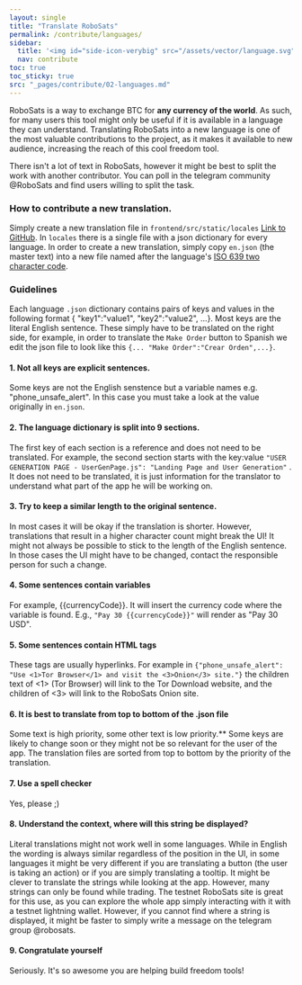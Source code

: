 ```yaml
---
layout: single
title: "Translate RoboSats"
permalink: /contribute/languages/
sidebar:
  title: '<img id="side-icon-verybig" src="/assets/vector/language.svg"/>Translation'
  nav: contribute
toc: true
toc_sticky: true
src: "_pages/contribute/02-languages.md"
---
```



RoboSats is a way to exchange BTC for **any currency of the world**. As such, for many users this tool might only be useful if it is available in a language they can understand. Translating RoboSats into a new language is one of the most valuable contributions to the project, as it makes it available to new audience, increasing the reach of this cool freedom tool.

There isn't a lot of text in RoboSats, however it might be best to split the work with another contributor. You can poll in the telegram community @RoboSats and find users willing to split the task.

### How to contribute a new translation.

Simply create a new translation file in `frontend/src/static/locales` [Link to GitHub](https://github.com/RoboSats/robosats/tree/main/frontend/static/locales). In `locales` there is a single file with a json dictionary for every language. In order to create a new translation, simply copy `en.json` (the master text) into a new file named after the language's [ISO 639 two character code](https://www.loc.gov/standards/iso639-2/php/English_list.php).

### Guidelines

Each language `.json` dictionary contains pairs of keys and values in the following format { "key1":"value1", "key2":"value2", ...}. Most keys are the literal English sentence. These simply have to be translated on the right side, for example, in order to translate the `Make Order` button to Spanish we edit the json file to look like this `{... "Make Order":"Crear Orden",...}`.

#### 1. **Not all keys are explicit sentences.**
Some keys are not the English senstence but a variable names e.g. "phone_unsafe_alert". In this case you must take a look at the value originally in `en.json`.

#### 2. **The language dictionary is split into 9 sections.**
The first key of each section is a reference and does not need to be translated. For example, the second section starts with the key:value `"USER GENERATION PAGE - UserGenPage.js": "Landing Page and User Generation"` . It does not need to be translated, it is just information for the translator to understand what part of the app he will be working on.

#### 3. **Try to keep a similar length to the original sentence.**
In most cases it will be okay if the translation is shorter. However, translations that result in a higher character count might break the UI! It might not always be possible to stick to the length of the English sentence. In those cases the UI might have to be changed, contact the responsible person for such a change.

#### 4. **Some sentences contain variables**
For example, {{currencyCode}}. It will insert the currency code where the variable is found. E.g., `"Pay 30 {{currencyCode}}"` will render as "Pay 30 USD".

#### 5. **Some sentences contain HTML tags**
These tags are usually hyperlinks. For example in `{"phone_unsafe_alert": "Use <1>Tor Browser</1> and visit the <3>Onion</3> site."}` the children text of <1> (Tor Browser) will link to the Tor Download website, and the children of <3> will link to the RoboSats Onion site.

#### 6. **It is best to translate from top to bottom of the .json file**
Some text is high priority, some other text is low priority.** Some keys are likely to change soon or they might not be so relevant for the user of the app. The translation files are sorted from top to bottom by the priority of the translation.

#### 7. Use a **spell checker**
Yes, please ;)

#### 8. **Understand the context, where will this string be displayed?**
Literal translations might not work well in some languages. While in English the wording is always similar regardless of the position in the UI, in some languages it might be very different if you are translating a button (the user is taking an action) or if you are simply translating a tooltip. It might be clever to translate the strings while looking at the app. However, many strings can only be found while trading. The testnet RoboSats site is great for this use, as you can explore the whole app simply interacting with it with a testnet lightning wallet. However, if you cannot find where a string is displayed, it might be faster to simply write a message on the telegram group @robosats.

#### 9. **Congratulate yourself**
Seriously. It's so awesome you are helping build freedom tools!



